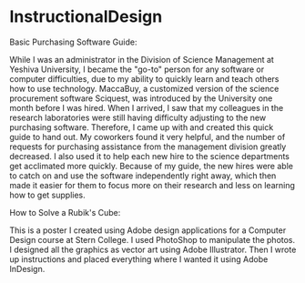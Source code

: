 # InstructionalDesign

Basic Purchasing Software Guide:

While I was an administrator in the Division of Science Management at Yeshiva University, I became the "go-to" person for any software or computer difficulties, due to my ability to quickly learn and teach others how to use technology. MaccaBuy, a customized version of the science procurement software Sciquest, was introduced by the University one month before I was hired.  When I arrived, I saw that my colleagues in the research laboratories were still having difficulty adjusting to the new purchasing software. Therefore, I came up with and created this quick guide to hand out.  My coworkers found it very helpful, and the number of requests for purchasing assistance from the management division greatly decreased.  I also used it to help each new hire to the science departments get acclimated more quickly.  Because of my guide, the new hires were able to catch on and use the software independently right away, which then made it easier for them to focus more on their research and less on learning how to get supplies.


How to Solve a Rubik's Cube:

This is a poster I created using Adobe design applications for a Computer Design course at Stern College. I used PhotoShop to manipulate the photos. I designed all the graphics as vector art using Adobe Illustrator. Then I wrote up instructions and placed everything where I wanted it using Adobe InDesign.
